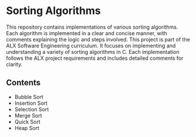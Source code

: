 # Sorting Algorithms

This repository contains implementations of various sorting algorithms. Each algorithm is implemented in a clear and concise manner, with comments explaining the logic and steps involved.
This project is part of the ALX Software Engineering curriculum. It focuses on implementing and understanding a variety of sorting algorithms in C. Each implementation follows the ALX project requirements and includes detailed comments for clarity.

## Contents

- Bubble Sort
- Insertion Sort
- Selection Sort
- Merge Sort
- Quick Sort
- Heap Sort
